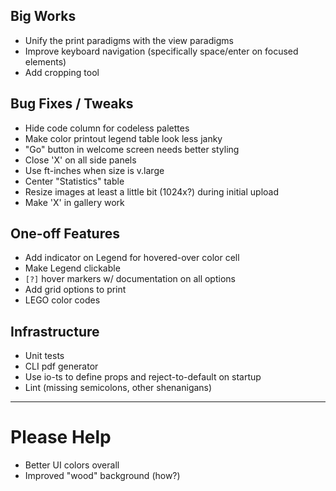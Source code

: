 ## Big Works

* Unify the print paradigms with the view paradigms
* Improve keyboard navigation (specifically space/enter on focused elements)
* Add cropping tool

## Bug Fixes / Tweaks

* Hide code column for codeless palettes
* Make color printout legend table look less janky
* "Go" button in welcome screen needs better styling
* Close 'X' on all side panels
* Use ft-inches when size is v.large
* Center "Statistics" table
* Resize images at least a little bit (1024x?) during initial upload
* Make 'X' in gallery work


## One-off Features

* Add indicator on Legend for hovered-over color cell
* Make Legend clickable
* `[?]` hover markers w/ documentation on all options
* Add grid options to print
* LEGO color codes

## Infrastructure

* Unit tests
* CLI pdf generator
* Use io-ts to define props and reject-to-default on startup
* Lint (missing semicolons, other shenanigans)

 ----

# Please Help

 * Better UI colors overall
 * Improved "wood" background (how?)

